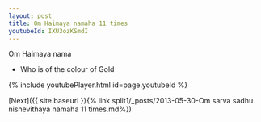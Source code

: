 ```yaml
---
layout: post
title: Om Haimaya namaha 11 times
youtubeId: IXU3ozKSmdI
---
```

 
 
Om Haimaya nama 
 
 -  Who is of the colour of Gold 
 
  
 
  
 
 
 
 
 
 


{% include youtubePlayer.html id=page.youtubeId %}
 
[Next]({{ site.baseurl }}{% link  split1/_posts/2013-05-30-Om sarva sadhu nishevithaya namaha 11 times.md%})
 
